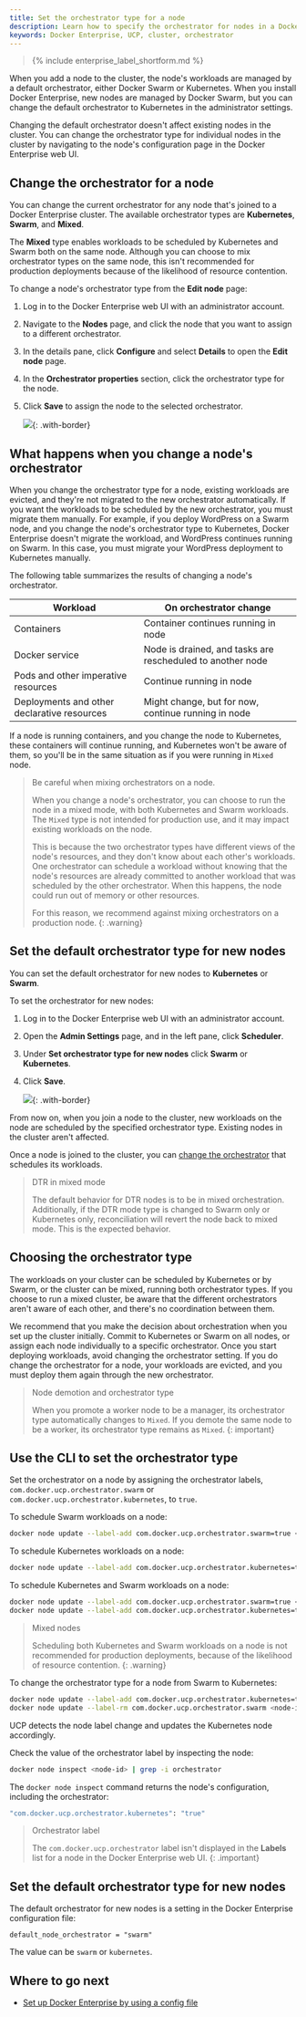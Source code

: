 ```yaml
---
title: Set the orchestrator type for a node
description: Learn how to specify the orchestrator for nodes in a Docker Enterprise Edition cluster.
keywords: Docker Enterprise, UCP, cluster, orchestrator
---
```


>{% include enterprise_label_shortform.md %}

When you add a node to the cluster, the node's workloads are managed by a
default orchestrator, either Docker Swarm or Kubernetes. When you install
Docker Enterprise, new nodes are managed by Docker Swarm, but you can change the
default orchestrator to Kubernetes in the administrator settings.

Changing the default orchestrator doesn't affect existing nodes in the cluster.
You can change the orchestrator type for individual nodes in the cluster
by navigating to the node's configuration page in the Docker Enterprise web UI.

## Change the orchestrator for a node

You can change the current orchestrator for any node that's joined to a
Docker Enterprise cluster. The available orchestrator types are **Kubernetes**,
**Swarm**, and **Mixed**.

The **Mixed** type enables workloads to be scheduled by Kubernetes and Swarm
both on the same node. Although you can choose to mix orchestrator types on the
same node, this isn't recommended for production deployments because of the
likelihood of resource contention.

To change a node's orchestrator type from the **Edit node** page:

1.  Log in to the Docker Enterprise web UI with an administrator account.
2.  Navigate to the **Nodes** page, and click the node that you want to assign
    to a different orchestrator.
3.  In the details pane, click **Configure** and select **Details** to open
    the **Edit node** page.
4.  In the **Orchestrator properties** section, click the orchestrator type
    for the node.
5.  Click **Save** to assign the node to the selected orchestrator.

    ![](../../images/change-orchestrator-for-node-1.png){: .with-border}

## What happens when you change a node's orchestrator

When you change the orchestrator type for a node, existing workloads are
evicted, and they're not migrated to the new orchestrator automatically.
If you want the workloads to be scheduled by the new orchestrator, you must
migrate them manually. For example, if you deploy WordPress on a Swarm
node, and you change the node's orchestrator type to Kubernetes, Docker Enterprise
doesn't migrate the workload, and WordPress continues running on Swarm. In
this case, you must migrate your WordPress deployment to Kubernetes manually.

The following table summarizes the results of changing a node's orchestrator.

|                  Workload                   |                   On orchestrator change                   |
| ------------------------------------------- | ---------------------------------------------------------- |
| Containers                                  | Container continues running in node                        |
| Docker service                              | Node is drained, and tasks are rescheduled to another node |
| Pods and other imperative resources         | Continue running in node                                   |
| Deployments and other declarative resources | Might change, but for now, continue running in node        |

If a node is running containers, and you change the node to Kubernetes, these
containers will continue running, and Kubernetes won't be aware of them, so
you'll be in the same situation as if you were running in `Mixed` node.

> Be careful when mixing orchestrators on a node.
>
> When you change a node's orchestrator, you can choose to run the node in a
> mixed mode, with both Kubernetes and Swarm workloads. The `Mixed` type
> is not intended for production use, and it may impact existing workloads
> on the node.
>
> This is because the two orchestrator types have different views of the node's
> resources, and they don't know about each other's workloads. One orchestrator
> can schedule a workload without knowing that the node's resources are already
> committed to another workload that was scheduled by the other orchestrator.
> When this happens, the node could run out of memory or other resources.
>
> For this reason, we recommend against mixing orchestrators on a production
> node. 
{: .warning}

## Set the default orchestrator type for new nodes

You can set the default orchestrator for new nodes to **Kubernetes** or
**Swarm**.

To set the orchestrator for new nodes:

1.  Log in to the Docker Enterprise web UI with an administrator account.
2.  Open the **Admin Settings** page, and in the left pane, click **Scheduler**.
3.  Under **Set orchestrator type for new nodes** click **Swarm** or **Kubernetes**.
4.  Click **Save**.
    
    ![](../../images/join-nodes-to-cluster-1.png){: .with-border}

From now on, when you join a node to the cluster, new workloads on the node
are scheduled by the specified orchestrator type. Existing nodes in the cluster
aren't affected.

Once a node is joined to the cluster, you can
[change the orchestrator](#change-the-orchestrator-for-a-node) that schedules its
workloads.

> DTR in mixed mode
>
> The default behavior for DTR nodes is to be in mixed orchestration. Additionally, if the DTR mode type is changed to Swarm only or Kubernetes only, reconciliation will revert the node back to mixed mode. This is the expected behavior. 

## Choosing the orchestrator type

The workloads on your cluster can be scheduled by Kubernetes or by Swarm, or
the cluster can be mixed, running both orchestrator types. If you choose to
run a mixed cluster, be aware that the different orchestrators aren't aware of
each other, and there's no coordination between them.

We recommend that you make the decision about orchestration when you set up the
cluster initially. Commit to Kubernetes or Swarm on all nodes, or assign each
node individually to a specific orchestrator. Once you start deploying workloads,
avoid changing the orchestrator setting. If you do change the orchestrator for a
node, your workloads are evicted, and you must deploy them again through the
new orchestrator.

> Node demotion and orchestrator type
>
> When you promote a worker node to be a manager, its orchestrator type
> automatically changes to `Mixed`. If you demote the same node to be a worker,
> its orchestrator type remains as `Mixed`.
{: important}

## Use the CLI to set the orchestrator type

Set the orchestrator on a node by assigning the orchestrator labels,
`com.docker.ucp.orchestrator.swarm` or `com.docker.ucp.orchestrator.kubernetes`,
to `true`.

To schedule Swarm workloads on a node:

```bash
docker node update --label-add com.docker.ucp.orchestrator.swarm=true <node-id>
```

To schedule Kubernetes workloads on a node:

```bash
docker node update --label-add com.docker.ucp.orchestrator.kubernetes=true <node-id>
```

To schedule Kubernetes and Swarm workloads on a node:

```bash
docker node update --label-add com.docker.ucp.orchestrator.swarm=true <node-id>
docker node update --label-add com.docker.ucp.orchestrator.kubernetes=true <node-id>
```

> Mixed nodes
> 
> Scheduling both Kubernetes and Swarm workloads on a node is not recommended
> for production deployments, because of the likelihood of resource contention.
{: .warning}

To change the orchestrator type for a node from Swarm to Kubernetes:

```bash
docker node update --label-add com.docker.ucp.orchestrator.kubernetes=true <node-id>
docker node update --label-rm com.docker.ucp.orchestrator.swarm <node-id>
```

UCP detects the node label change and updates the Kubernetes node accordingly.

Check the value of the orchestrator label by inspecting the node:

```bash
docker node inspect <node-id> | grep -i orchestrator
```

The `docker node inspect` command returns the node's configuration, including
the orchestrator:

```bash
"com.docker.ucp.orchestrator.kubernetes": "true"
```

> Orchestrator label
>
> The `com.docker.ucp.orchestrator` label isn't displayed in the **Labels**
> list for a node in the Docker Enterprise web UI.
{: .important}

## Set the default orchestrator type for new nodes

The default orchestrator for new nodes is a setting in the Docker Enterprise
configuration file:

```
default_node_orchestrator = "swarm"
```

The value can be `swarm` or `kubernetes`.

## Where to go next

- [Set up Docker Enterprise by using a config file](ucp-configuration-file.md)